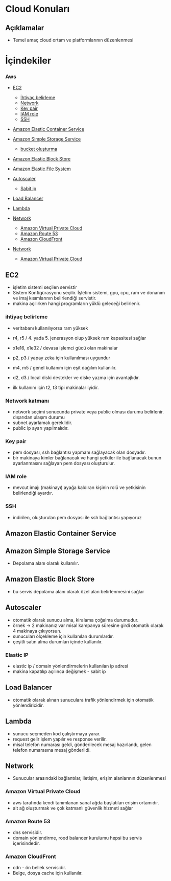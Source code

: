 # Cloud Konuları


## Açıklamalar

- Temel amaç cloud ortam ve platformlarının düzenlenmesi


# İçindekiler


### Aws

- [EC2](#ec2)
    - [İhtiyaç belirleme](#needs-assessment)
	- [Network](#network)
	- [Key pair](#key-pair)
    - [IAM role](#iam-role)
    - [SSH](#ssh)
- [Amazon Elastic Container Service](#ecs)
- [Amazon Simple Storage Service](#s3)
    - [bucket oluşturma](#bucket)
- [Amazon Elastic Block Store](#ebs)
- [Amazon Elastic File System](#efs)
- [Autoscaler](#autoscaler)
    - [Sabit ip](#elastic-ip)   
- [Load Balancer](#load-balancer)
- [Lambda](#lambda)
- [Network](#network)
    - [Amazon Virtual Private Cloud](#vpc)
    - [Amazon Route 53](#53)
    - [Amazon CloudFront](#cloud-front)

- [Network](#network)
    - [Amazon Virtual Private Cloud](#vpc)




<a name="ec2"></a>
## EC2

- işletim sistemi seçilen servistir
- Sistem Konfigürasyonu seçilir. İşletim sistemi, gpu, cpu, ram ve donanım ve imaj kısımlarının belirlendiği servistir.
- makina açılırken hangi programların yüklü geleceği belirlenir.

<a name="needs-assessment"></a>
### ihtiyaç belirleme 
- veritabanı kullanılıyorsa ram yüksek
- r4, r5 / 4. yada 5. jenerasyon olup yüksek ram kapasitesi sağlar
- x1e16, x1e32 / devasa işlemci gücü olan makinalar
- p2, p3 / yapay zeka için kullanılması uygundur
- m4, m5 / genel kullanım için eşit dağılım kullanılır.
- d2, d3 / local diski destekler ve diske yazma için avantajlıdır. 

- ilk kullanım için t2, t3 tipi makinalar iyidir.

<a name="network"></a>
### Network katmanı
- network seçimi sonucunda private veya public olması durumu belirlenir. dışarıdan ulaşım durumu
- subnet ayarlamak gereklidir.
- public ip ayarı yapılmalıdır.

<a name="key-pair"></a>
### Key pair
- pem dosyası, ssh bağlantısı yapmanı sağlayacak olan dosyadır.
- bir makinaya kimler bağlanacak ve hangi yetkiler ile bağlanacak bunun ayarlanmasını sağlayan pem dosyası oluşturulur.

<a name="iam-role"></a>
### IAM role
- mevcut imajı (makinayı) ayağa kaldıran kişinin rolü ve yetkisinin belirlendiği ayardır.

<a name="ssh"></a>
### SSH
- indirilen, oluşturulan pem dosyası ile ssh bağlantısı yapıyoruz

<a name="ecs"></a>
## Amazon Elastic Container Service

<a name="s3"></a>
## Amazon Simple Storage Service
- Depolama alanı olarak kullanılır.

<a name="ebs"></a>
## Amazon Elastic Block Store
- bu servis depolama alanı olarak özel alan belirlenmesini sağlar

<a name="autoscaler"></a>
## Autoscaler

- otomatik olarak sunucu alma, kiralama çoğalma durumudur. 
- örnek -> 2 makinanız var misal kampanya süresine girdi otomatik olarak 4 makinaya çıkıyorsun.
- sunucuları ölçekleme için kullanılan durumlardır.
- çeşitli satın alma durumları içinde kullanılır.

<a name="elastic-ip"></a>
### Elastic IP

- elastic ip / domain yönlendirmelerin kullanılan ip adresi
- makina kapatılıp açılınca değişmek - sabit ip

<a name="load-balancer"></a>
## Load Balancer

- otomatik olarak alınan sunuculara trafik yönlendirmek için otomatik yönlendiricidir.

<a name="lambda"></a>
## Lambda

- sunucu seçmeden kod çalıştırmaya yarar.
- request gelir işlem yapılır ve response verilir.
- misal telefon numarası geldi, gönderilecek mesaj hazırlandı, gelen telefon numarasına mesaj gönderildi. 


<a name="network"></a>
## Network

- Sunucular arasındaki bağlantılar, iletişim, erişim alanlarının düzenlenmesi

<a name="vpc"></a>
### Amazon Virtual Private Cloud

- aws tarafında kendi tanımlanan sanal ağda başlatılan erişim ortamıdır.
- alt ağ oluşturmak ve çok katmanlı güvenlik hizmeti sağlar

<a name="53"></a>
### Amazon Route 53

- dns servisidir.
- domain yönlendirme, rood balancer kurulumu hepsi bu servis içerisindedir.

<a name="cloud-front"></a>
### Amazon CloudFront

- cdn - ön bellek servisidir.
- Belge, dosya cache için kullanılır.